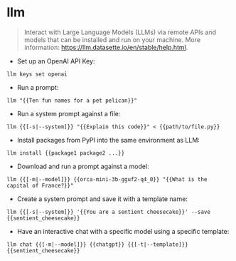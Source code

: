 # llm

> Interact with Large Language Models (LLMs) via remote APIs and models that can be installed and run on your machine.
> More information: <https://llm.datasette.io/en/stable/help.html>.

- Set up an OpenAI API Key:

`llm keys set openai`

- Run a prompt:

`llm "{{Ten fun names for a pet pelican}}"`

- Run a system prompt against a file:

`llm {{[-s|--system]}} "{{Explain this code}}" < {{path/to/file.py}}`

- Install packages from PyPI into the same environment as LLM:

`llm install {{package1 package2 ...}}`

- Download and run a prompt against a model:

`llm {{[-m|--model]}} {{orca-mini-3b-gguf2-q4_0}} "{{What is the capital of France?}}"`

- Create a system prompt and save it with a template name:

`llm {{[-s|--system]}} '{{You are a sentient cheesecake}}' --save {{sentient_cheesecake}}`

- Have an interactive chat with a specific model using a specific template:

`llm chat {{[-m|--model]}} {{chatgpt}} {{[-t|--template]}} {{sentient_cheesecake}}`
